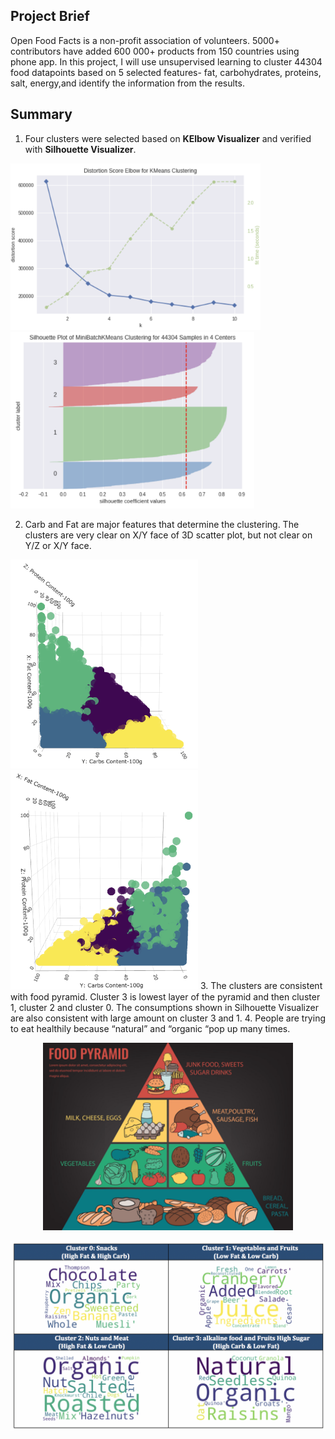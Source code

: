 ## Project Brief

Open Food Facts is a non-profit association of volunteers. 5000+ contributors have added 600 000+ products from 150 countries using phone app. In this project, I will use unsupervised learning to cluster 44304 food datapoints based on 5 selected features- fat, carbohydrates, proteins,	salt, energy,and identify the information from the results.

## Summary

1. Four clusters were selected based on **KElbow Visualizer** and verified with **Silhouette Visualizer**.

<img src="https://github.com/brenda751024/assets/blob/master/KElbow.png" width="400"> <img src="https://github.com/brenda751024/assets/blob/master/Silhouette.png" width="390">

2. Carb and Fat are major features that determine the clustering. The clusters are very clear on X/Y face of 3D scatter plot, but not clear on Y/Z or X/Y face.

<img src="https://github.com/brenda751024/assets/blob/master/3D_XY.png" width="300"><img src="https://github.com/brenda751024/assets/blob/master/3D_YZ.png" width="300">
3. The clusters are consistent with food pyramid. Cluster 3 is lowest layer of the pyramid and then cluster 1, cluster 2 and cluster 0. The consumptions shown in Silhouette Visualizer are also consistent with large amount on cluster 3 and 1. 
4. People are trying to eat healthily because “natural” and “organic “pop up many times.
<p align="center">
<img src="https://github.com/brenda751024/assets/blob/master/food%20pyramind.png" width="400">
<p align="center">
<img src="https://github.com/brenda751024/assets/blob/master/WordCloud.png" width="600">
